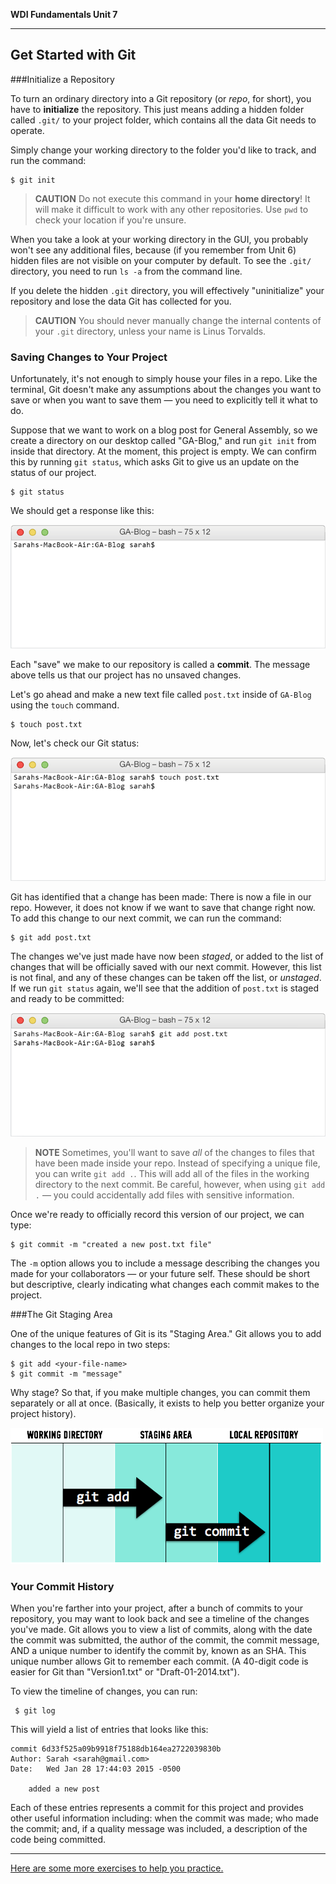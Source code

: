 **WDI Fundamentals Unit 7**

---

## Get Started with Git

###Initialize a Repository

To turn an ordinary directory into a Git repository (or *repo*, for short), you have to **initialize** the repository. This just means adding a hidden folder called `.git/` to your project folder, which contains all the data Git needs to operate.

Simply change your working directory to the folder you'd like to track, and run the command:

```
$ git init
```
> **CAUTION** Do not execute this command in your **home directory**! It will make it difficult to work with any other repositories. Use `pwd` to check your location if you're unsure.

When you take a look at your working directory in the GUI, you probably won't see any additional files, because (if you remember from Unit 6) hidden files are not visible on your computer by default. To see the `.git/` directory, you need to run `ls -a` from the command line.

If you delete the hidden `.git` directory, you will effectively "uninitialize" your repository and lose the data Git has collected for you.

> **CAUTION** You should never manually change the internal contents of your `.git` directory, unless your name is Linus Torvalds.

### Saving Changes to Your Project

Unfortunately, it's not enough to simply house your files in a repo. Like the terminal, Git doesn't make any assumptions about the changes you want to save or when you want to save them — you need to explicitly tell it what to do.

Suppose that we want to work on a blog post for General Assembly, so we create a directory on our desktop called "GA-Blog," and run `git init` from inside that directory. At the moment, this project is empty. We can confirm this by running `git status`, which asks Git to give us an update on the status of our project.

```
$ git status
```

We should get a response like this:

![Git Status of GA-Blog](../assets/chapter2/git_status.gif)

Each "save" we make to our repository is called a **commit**. The message above tells us that our project has no unsaved changes.

Let's go ahead and make a new text file called `post.txt` inside of `GA-Blog` using the `touch` command.

```
$ touch post.txt
```

Now, let's check our Git status:

![Git Status of GA-Blog](../assets/chapter2/git_status_untracked.gif)

Git has identified that a change has been made: There is now a file in our repo. However, it does not know if we want to save that change right now. To add this change to our next commit, we can run the command:

```
$ git add post.txt
```
The changes we've just made have now been *staged*, or added to the list of changes that will be officially saved with our next commit. However, this list is not final, and any of these changes can be taken off the list, or *unstaged*. If we run `git status` again, we'll see that the addition of `post.txt` is staged and ready to be committed:

![Git Status of GA-Blog](../assets/chapter2/git_status_staged.gif)

> **NOTE** Sometimes, you'll want to save *all* of the changes to files that have been made inside your repo. Instead of specifying a unique file, you can write `git add .`. This will add all of the files in the working directory to the next commit. Be careful, however, when using `git add .` — you could accidentally add files with sensitive information.

Once we're ready to officially record this version of our project, we can type:

    $ git commit -m "created a new post.txt file"

The `-m` option allows you to include a message describing the changes you made for your collaborators — or your future self. These should be short but descriptive, clearly indicating what changes each commit makes to the project.

###The Git Staging Area

One of the unique features of Git is its "Staging Area." Git allows you to add changes to the local repo in two steps:

```
$ git add <your-file-name>
$ git commit -m "message"
```

Why stage? So that, if you make multiple changes, you can commit them separately or all at once. (Basically, it exists to help you better organize your project history).

![Git Staging Area](../assets/chapter2/add_commit.png)



### Your Commit History

When you're farther into your project, after a bunch of commits to your repository, you may want to look back and see a timeline of the changes you've made. Git allows you to view a list of commits, along with the date the commit was submitted, the author of the commit, the commit message, AND a unique number to identify the commit by, known as an SHA. This unique number allows Git to remember each commit. (A 40-digit code is easier for Git than "Version1.txt" or "Draft-01-2014.txt").

To view the timeline of changes, you can run:

```
 $ git log
```

This will yield a list of entries that looks like this:

```
commit 6d33f525a09b9918f75188db164ea2722039830b
Author: Sarah <sarah@gmail.com>
Date:   Wed Jan 28 17:44:03 2015 -0500

    added a new post

```

Each of these entries represents a commit for this project and provides other useful information including: when the commit was made; who made the commit; and, if a quality message was included, a description of the code being committed.

---

[Here are some more exercises to help you practice.](04_exercise.md)
